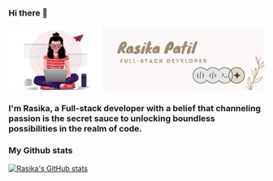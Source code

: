 ### Hi there 👋 
<img src="https://raw.githubusercontent.com/Rasika-exol/Rasika-exol/master/github-banner.png" alt="Rasika">


###    I'm Rasika, a Full-stack developer with a belief that channeling passion is the secret sauce to unlocking boundless possibilities in the realm of code.

### My Github stats 

[![Rasika's GitHub stats](https://github-readme-stats.vercel.app/api?username=Rasika-exol)](https://github.com/Rasika-exol/github-readme-stats)

